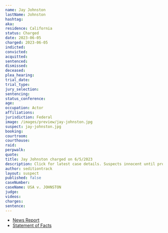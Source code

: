 ```yaml
---
name: Jay Johnston
lastName: Johnston
hashtag: 
aka:
residence: California
status: Charged
date: 2023-06-05
charged: 2023-06-05
indicted:
convicted:
acquitted:
sentenced:
dismissed:
deceased:
plea_hearing:
trial_date:
trial_type:
jury_selection:
sentencing:
status_conference:
age:
occupation: Actor
affiliations:
jurisdiction: Federal
image: /images/preview/jay-johnston.jpg
suspect: jay-johnston.jpg
booking:
courtroom:
courthouse:
raid:
perpwalk:
quote:
title: Jay Johnston charged on 6/5/2023
description: Click for latest case details. Suspects innocent until proven guilty.
author: seditiontrack
layout: suspect
published: false
caseNumber: 
caseName: USA v. JOHNSTON
judge:
videos:
charges:
sentence:
---
```

- [News Report](https://www.nbcnews.com/politics/justice-department/feds-charge-bobs-burgers-arrested-development-actor-jan-6-capitol-riot-rcna88135)
- [Statement of Facts](https://storage.courtlistener.com/recap/gov.uscourts.dcd.256063/gov.uscourts.dcd.256063.1.1_2.pdf)

